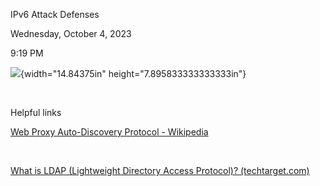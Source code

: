 IPv6 Attack Defenses

Wednesday, October 4, 2023

9:19 PM

![](011_IPv6_Attack_Defenses_000.png){width="14.84375in" height="7.895833333333333in"}

 

Helpful links

[Web Proxy Auto-Discovery Protocol - Wikipedia](https://en.wikipedia.org/wiki/Web_Proxy_Auto-Discovery_Protocol)

 

[What is LDAP (Lightweight Directory Access Protocol)? (techtarget.com)](https://www.techtarget.com/searchmobilecomputing/definition/LDAP#:~:text=LDAP%20is%20used%20in%20Microsoft's,developed%20for%20LDAP%20database%20control.)
